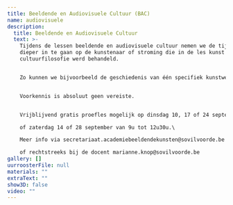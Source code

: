 ```yaml
---
title: Beeldende en Audiovisuele Cultuur (BAC)
name: audiovisuele
description:
  title: Beeldende en Audiovisuele Cultuur
  text: >-
    T﻿ijdens de lessen beeldende en audiovisuele cultuur nemen we de tijd om
    dieper in te gaan op de kunstenaar of stroming die in de les kunst en
    cultuurfilosofie werd behandeld.


    Zo kunnen we bijvoorbeeld de geschiedenis van één specifiek kunstwerk onderzoeken en in een ruimer hedendaags kader plaatsen. Soms trekken we naar een museum in de buurt om kunstwerken aan den lijve te ondervinden. Tijdens de BAC-lessen is er steeds gelegenheid voor discussie en zij die dat wensen kunnen een eigen bijdrage leveren aan de lesinhoud.


    Voorkennis is absoluut geen vereiste.


    V﻿rijblijvend gratis proefles mogelijk op dinsdag 10, 17 of 24 september telkens van 13u30 tot 17u\

    o﻿f zaterdag 14 of 28 september van 9u tot 12u30u.\

    M﻿eer info via secretariaat.academiebeeldendekunsten@sovilvoorde.be of 02/251 51 51\

    o﻿f rechtstreeks bij de docent marianne.knop@sovilvoorde.be
gallery: []
uurroosterFile: null
materials: ""
extraText: ""
show3D: false
video: ""
---
```


